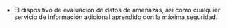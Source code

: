 
  * El dispositivo de evaluación de datos de amenazas, así como cualquier servicio de información adicional aprendido con la máxima seguridad.
